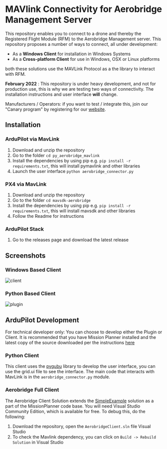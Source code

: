 # MAVlink Connectivity for Aerobridge Management Server

This repository enables you to connect to a drone and thereby the Registered Flight Module (RFM) to the Aerobridge Management server. This repository proposes a number of ways to connect, all under development:

- As a __Windows Client__ for installation in Windows Systems
- As a __Cross-platform Client__ for use in Windows, OSX or Linux platforms

both these solutions use the MAVLink Protocol as a the library to interact with RFM.

__February 2022__ : This repository is under heavy development, and not for production use, this is why we are testing two ways of connectivity. The installation instructions and user interface **will** change.

Manufacturers / Operators: if you want to test / integrate this, join our "Canary program" by registering for our [website](http://www.aerobridge.io).

## Installation

### ArduPilot via MavLink

1. Download and unzip the repository
2. Go to the folder `cd py_aerobridge_mavlink`
3. Install the dependencies by using pip e.g. `pip install -r requirements.txt`, this will install pymavlink and other libraries
4. Launch the user interface `python aerobridge_connector.py`

### PX4 via MavLink

1. Download and unzip the repository
2. Go to the folder `cd mavsdk-aerobridge`
3. Install the dependencies by using pip e.g. `pip install -r requirements.txt`, this will install mavsdk and other libraries
4. Follow the Readme for instructions

### ArduPilot Stack

1. Go to the releases page and download the latest release

## Screenshots

### Windows Based Client

![client](https://i.imgur.com/zHPXFcx.png)

### Python Based Client

![plugin](https://i.imgur.com/8MfVv9P.jpg)

## ArduPilot Development

For technical developer only: You can choose to develop either the Plugin or Client. It is recommended that you have Mission Planner installed and the latest copy of the source downloaded per the instructions [here](https://ardupilot.org/dev/docs/building-mission-planner.html#getting-the-mission-planner-source-code-from-github-into-your-computer)

### Python Client

This client uses the [pygubu](https://github.com/alejandroautalan/pygubu) library to develop the user interface, you can use the grid.ui file to see the interface. The main code that interacts with MavLink is in the `aerobridge_connector.py` module.

### Aerobridge Full Client

The Aerobridge Client Solution extends the [SimpleExample](https://ardupilot.org/dev/docs/building-mission-planner.html#building-the-simpleexample) solution as a part of the MissionPlanner code base. You will need Visual Studio Community Edition, which is available for free. To debug this, do the following:

1. Download the repository, open the `AerobridgeClient.sln` file Visual Studio
2. To check the Mavlink dependency, you can click on `Build -> Rebuild Solution` in Visual Studio